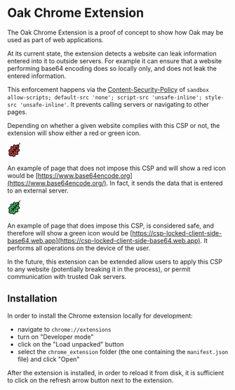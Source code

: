 # Oak Chrome Extension

The Oak Chrome Extension is a proof of concept to show how Oak may be used as
part of web applications.

At its current state, the extension detects a website can leak information
entered into it to outside servers. For example it can ensure that a website
performing base64 encoding does so locally only, and does not leak the entered
information.

This enforcement happens via the
[Content-Security-Policy](https://developer.mozilla.org/en-US/docs/Web/HTTP/Headers/Content-Security-Policy)
of
`sandbox allow-scripts; default-src 'none'; script-src 'unsafe-inline'; style-src 'unsafe-inline'`.
It prevents calling servers or navigating to other pages.

Depending on whether a given website complies with this CSP or not, the
extension will show either a red or green icon.

<img src="icon-red.png" alt="drawing" width="32" height="32"/>

An example of page that does not impose this CSP and will show a red icon would
be [https://www.base64encode.org](https://www.base64encode.org/). In fact, it
sends the data that is entered to an external server.

<img src="icon-green.png" alt="drawing" width="32" height="32"/>

An example of page that does impose this CSP, is considered safe, and therefore
will show a green icon would be
[https://csp-locked-client-side-base64.web.app](https://csp-locked-client-side-base64.web.app).
It performs all operations on the device of the user.

In the future, this extension can be extended allow users to apply this CSP to
any website (potentially breaking it in the process), or permit communication
with trusted Oak servers.

## Installation

In order to install the Chrome extension locally for development:

- navigate to `chrome://extensions`
- turn on "Developer mode"
- click on the "Load unpacked" button
- select the `chrome_extension` folder (the one containing the `manifest.json`
  file) and click "Open"

After the extension is installed, in order to reload it from disk, it is
sufficient to click on the refresh arrow button next to the extension.
